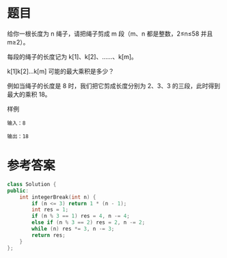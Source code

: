 # 题目
给你一根长度为 n 绳子，请把绳子剪成 m 段（m、n 都是整数，2≤n≤58 并且 m≥2）。

每段的绳子的长度记为 k[1]、k[2]、……、k[m]。

k[1]k[2]…k[m] 可能的最大乘积是多少？

例如当绳子的长度是 8 时，我们把它剪成长度分别为 2、3、3 的三段，此时得到最大的乘积 18。

样例
```
输入：8

输出：18
```
# 参考答案
```c++
class Solution {
public:
    int integerBreak(int n) {
        if (n <= 3) return 1 * (n - 1);
        int res = 1;
        if (n % 3 == 1) res = 4, n -= 4;
        else if (n % 3 == 2) res = 2, n -= 2;
        while (n) res *= 3, n -= 3;
        return res;
    }
};
